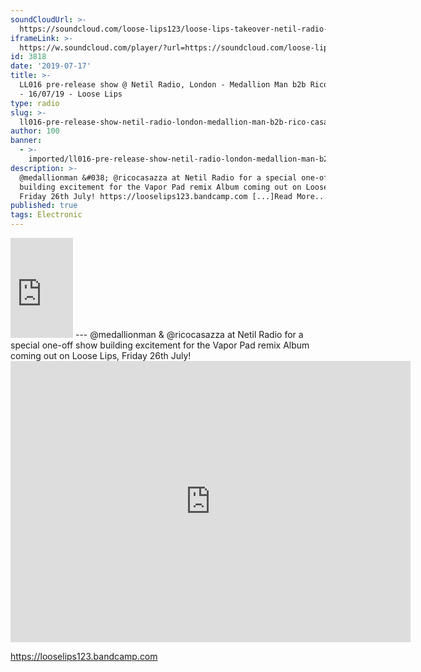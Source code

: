 ```yaml
---
soundCloudUrl: >-
  https://soundcloud.com/loose-lips123/loose-lips-takeover-netil-radio-medallion-man-rico-casazza
iframeLink: >-
  https://w.soundcloud.com/player/?url=https://soundcloud.com/loose-lips123/loose-lips-takeover-netil-radio-medallion-man-rico-casazza&color=00aabb&auto_play=false&hide_related=false&show_comments=true&show_user=true&show_reposts=false
id: 3818
date: '2019-07-17'
title: >-
  LL016 pre-release show @ Netil Radio, London - Medallion Man b2b Rico Casazza
  - 16/07/19 - Loose Lips
type: radio
slug: >-
  ll016-pre-release-show-netil-radio-london-medallion-man-b2b-rico-casazza-16-07-19
author: 100
banner:
  - >-
    imported/ll016-pre-release-show-netil-radio-london-medallion-man-b2b-rico-casazza-16-07-19/image3818.jpeg
description: >-
  @medallionman &#038; @ricocasazza at Netil Radio for a special one-off show
  building excitement for the Vapor Pad remix Album coming out on Loose Lips,
  Friday 26th July! https://looselips123.bandcamp.com [...]Read More...
published: true
tags: Electronic
---
```

<iframe id="sc-widget" title="title" width="100" height="160" scrolling="no" frameborder="yes" allow="autoplay" src="https://w.soundcloud.com/player/?url=https://soundcloud.com/loose-lips123/loose-lips-takeover-netil-radio-medallion-man-rico-casazza&amp;color=00aabb&amp;auto_play=false&amp;hide_related=false&amp;show_comments=true&amp;show_user=true&amp;show_reposts=false"></iframe>
---
@medallionman & @ricocasazza at Netil Radio for a special one-off show building excitement for the Vapor Pad remix Album coming out on Loose Lips, Friday 26th July!

<iframe loading="lazy" title="LL016 - Rico Casazza - Vapor Pad Remixes V/A by Loose Lips" width="640" height="450" scrolling="no" frameborder="no" src="https://w.soundcloud.com/player/?visual=true&amp;url=https%3A%2F%2Fapi.soundcloud.com%2Fplaylists%2F801644016&amp;show_artwork=true&amp;maxwidth=640&amp;maxheight=960&amp;dnt=1"></iframe>

https://looselips123.bandcamp.com